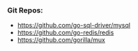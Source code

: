 ### Git Repos:
- https://github.com/go-sql-driver/mysql
- https://github.com/go-redis/redis
- https://github.com/gorilla/mux
